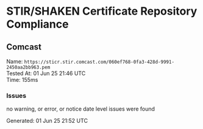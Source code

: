 # STIR/SHAKEN Certificate Repository Compliance

## Comcast

Name: `https://sticr.stir.comcast.com/060ef768-0fa3-428d-9991-2450aa2bb963.pem`\
Tested At: 01 Jun 25 21:46 UTC\
Time: 155ms

### Issues

no warning, or error, or notice date level issues were found

Generated: 01 Jun 25 21:52 UTC